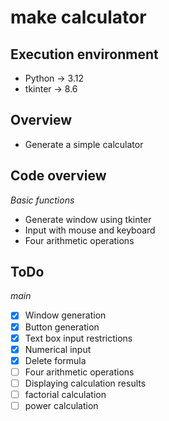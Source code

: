 # make calculator
## __Execution environment__
- Python -> 3.12
- tkinter -> 8.6

## __Overview__
- Generate a simple calculator

## __Code overview__

_Basic functions_
 
- Generate window using tkinter
- Input with mouse and keyboard
- Four arithmetic operations

## __ToDo__

_main_
 
- [x] Window generation
- [x] Button generation
- [x] Text box input restrictions
- [x] Numerical input
- [x] Delete formula
- [ ] Four arithmetic operations
- [ ] Displaying calculation results
- [ ] factorial calculation
- [ ] power calculation
